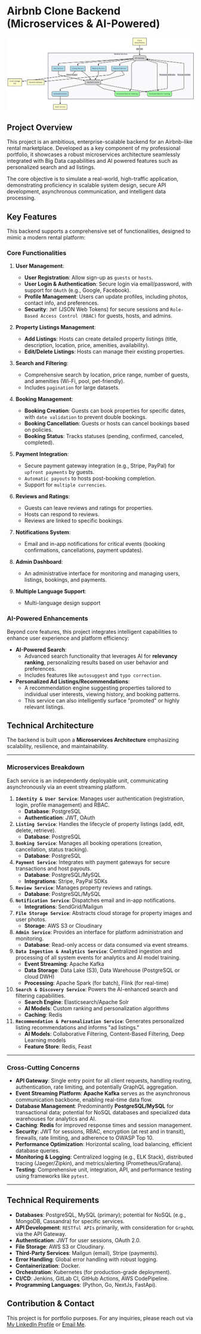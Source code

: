 # Airbnb Clone Backend (Microservices & AI-Powered)
![uml architechure diagram](./features-and-functionalities-uml-img.png 'My UML Diagram')

## Project Overview

This project is an ambitious, enterprise-scalable backend for an Airbnb-like rental marketplace. Developed as a key component of my professional portfolio, it showcases a robust microservices architecture seamlessly integrated with Big Data capabilities and AI powered features such as personalized search and ad listings.

The core objective is to simulate a real-world, high-traffic application, demonstrating proficiency in scalable system design, secure API development, asynchronous communication, and intelligent data processing.

## Key Features

This backend supports a comprehensive set of functionalities, designed to mimic a modern rental platform:

### Core Functionalities

1.  **User Management**:

      * **User Registration**: Allow sign-up as `guests` or `hosts`.
      * **User Login & Authentication**: Secure login via email/password, with support for `OAuth` (e.g., Google, Facebook).
      * **Profile Management**: Users can update profiles, including photos, contact info, and preferences.
      * **Security**: `JWT` (JSON Web Tokens) for secure sessions and `Role-Based Access Control (RBAC)` for guests, hosts, and admins.

2.  **Property Listings Management**:

      * **Add Listings**: Hosts can create detailed property listings (title, description, location, price, amenities, availability).
      * **Edit/Delete Listings**: Hosts can manage their existing properties.

3.  **Search and Filtering**:

      * Comprehensive search by location, price range, number of guests, and amenities (Wi-Fi, pool, pet-friendly).
      * Includes `pagination` for large datasets.

4.  **Booking Management**:

      * **Booking Creation**: Guests can book properties for specific dates, with `date validation` to prevent double bookings.
      * **Booking Cancellation**: Guests or hosts can cancel bookings based on policies.
      * **Booking Status**: Tracks statuses (pending, confirmed, canceled, completed).

5.  **Payment Integration**:

      * Secure payment gateway integration (e.g., Stripe, PayPal) for `upfront payments` by guests.
      * `Automatic payouts` to hosts post-booking completion.
      * Support for `multiple currencies`.

6.  **Reviews and Ratings**:

      * Guests can leave reviews and ratings for properties.
      * Hosts can respond to reviews.
      * Reviews are linked to specific bookings.

7.  **Notifications System**:

      * Email and in-app notifications for critical events (booking confirmations, cancellations, payment updates).

8.  **Admin Dashboard**:

      * An administrative interface for monitoring and managing users, listings, bookings, and payments.

9.  **Multiple Language Support**:

    * Multi-language design support 

### AI-Powered Enhancements

Beyond core features, this project integrates intelligent capabilities to enhance user experience and platform efficiency:

  * **AI-Powered Search**:
      * Advanced search functionality that leverages AI for **relevancy ranking**, personalizing results based on user behavior and preferences.
      * Includes features like `autosuggest` and `typo correction`.
  * **Personalized Ad Listings/Recommendations**:
      * A recommendation engine suggesting properties tailored to individual user interests, viewing history, and booking patterns.
      * This service can also intelligently surface "promoted" or highly relevant listings.

## Technical Architecture

The backend is built upon a **Microservices Architecture** emphasizing scalability, resilience, and maintainability.

-----

### **Microservices Breakdown**

Each service is an independently deployable unit, communicating asynchronously via an event streaming platform.

1.  **`Identity & User Service`**: Manages user authentication (registration, login, profile management) and RBAC.
      * **Database**: PostgreSQL
      * **Authentication**: JWT, OAuth
2.  **`Listing Service`**: Handles the lifecycle of property listings (add, edit, delete, retrieve).
      * **Database**: PostgreSQL
3.  **`Booking Service`**: Manages all booking operations (creation, cancellation, status tracking).
      * **Database**: PostgreSQL
4.  **`Payment Service`**: Integrates with payment gateways for secure transactions and host payouts.
      * **Database**: PostgreSQL/MySQL
      * **Integrations**: Stripe, PayPal SDKs
5.  **`Review Service`**: Manages property reviews and ratings.
      * **Database**: PostgreSQL/MySQL
6.  **`Notification Service`**: Dispatches email and in-app notifications.
      * **Integrations**: SendGrid/Mailgun
7.  **`File Storage Service`**: Abstracts cloud storage for property images and user photos.
      * **Storage**: AWS S3 or Cloudinary
8.  **`Admin Service`**: Provides an interface for platform administration and monitoring.
      * **Database**: Read-only access or data consumed via event streams.
9.  **`Data Ingestion & Analytics Service`**: Centralized ingestion and processing of all system events for analytics and AI model training.
      * **Event Streaming**: Apache Kafka
      * **Data Storage**: Data Lake (S3), Data Warehouse (PostgreSQL or cloud DWH)
      * **Processing**: Apache Spark (for batch), Flink (for real-time)
10. **`Search & Discovery Service`**: Powers the AI-enhanced search and filtering capabilities.
      * **Search Engine**: Elasticsearch/Apache Solr
      * **AI Models**: Custom ranking and personalization algorithms
      * **Caching**: Redis
11. **`Recommendation & Personalization Service`**: Generates personalized listing recommendations and informs "ad listings."
      * **AI Models**: Collaborative Filtering, Content-Based Filtering, Deep Learning models
      * **Feature Store**: Redis, Feast

-----

### **Cross-Cutting Concerns**

  * **API Gateway**: Single entry point for all client requests, handling routing, authentication, rate limiting, and potentially GraphQL aggregation.
  * **Event Streaming Platform**: **Apache Kafka** serves as the asynchronous communication backbone, enabling real-time data flow.
  * **Database Management**: Predominantly **PostgreSQL/MySQL** for transactional data; potential for NoSQL databases and specialized data warehouses for analytics and AI.
  * **Caching**: **Redis** for improved response times and session management.
  * **Security**: JWT for sessions, RBAC, encryption (at rest and in transit), firewalls, rate limiting, and adherence to OWASP Top 10.
  * **Performance Optimization**: Horizontal scaling, load balancing, efficient database queries.
  * **Monitoring & Logging**: Centralized logging (e.g., ELK Stack), distributed tracing (Jaeger/Zipkin), and metrics/alerting (Prometheus/Grafana).
  * **Testing**: Comprehensive unit, integration, API, and performance testing using frameworks like `pytest`.

-----

## Technical Requirements

  * **Databases**: PostgreSQL, MySQL (primary); potential for NoSQL (e.g., MongoDB, Cassandra) for specific services.
  * **API Development**: `RESTful APIs` primarily, with consideration for `GraphQL` via the API Gateway.
  * **Authentication**: JWT for user sessions, OAuth 2.0.
  * **File Storage**: AWS S3 or Cloudinary.
  * **Third-Party Services**: Mailgun (email), Stripe (payments).
  * **Error Handling**: Global error handling with robust logging.
  * **Containerization**: Docker.
  * **Orchestration**: Kubernetes (for production-grade deployment).
  * **CI/CD**: Jenkins, GitLab CI, GitHub Actions, AWS CodePipeline.
  * **Programming Languages**: (Python, Go, NextJs, FastApi).


##  Contribution & Contact

This project is for portfolio purposes. For any inquiries, please reach out via [My LinkedIn Profile](https://www.linkedin.com/in/chinazangideon/) or    [Email Me](mailto:hello@chinazangideon.com).
